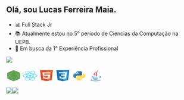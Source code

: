 ## Olá, sou Lucas Ferreira Maia.

- 📊 Full Stack Jr 
- 📚 Atualmente estou no 5° período de Ciencias da Computação na UEPB.
- 💼 Em busca da 1° Experiência Profissional

<div align="start">
  <img height="180em" src="https://github-readme-stats.vercel.app/api/top-langs/?username=yLexter&layout=compact&langs_count=7&theme=dracula"/>
</div>
<div style="display: inline_block"><br>
  <img align="center" alt="Node JS" height="30" width="40" src="https://raw.githubusercontent.com/devicons/devicon/1119b9f84c0290e0f0b38982099a2bd027a48bf1/icons/nodejs/nodejs-plain.svg">
  <img align="center" alt="ReactJS" height="30" width="40" src="https://raw.githubusercontent.com/devicons/devicon/master/icons/react/react-original.svg">
  <img align="center" alt="HTML" height="30" width="40" src="https://raw.githubusercontent.com/devicons/devicon/master/icons/html5/html5-original.svg">
  <img align="center" alt="CSS" height="30" width="40" src="https://raw.githubusercontent.com/devicons/devicon/master/icons/css3/css3-original.svg">
  <img align="center" alt="Python" height="30" width="40" src="https://raw.githubusercontent.com/devicons/devicon/master/icons/python/python-original.svg">
  <img align="center" alt="Java" height="30" width="40"src="https://raw.githubusercontent.com/devicons/devicon/1119b9f84c0290e0f0b38982099a2bd027a48bf1/icons/java/java-original.svg"/>
  
<div> 
  <br>

  <div  style="display: flex">
      <a href="https://instagram.com/lucasmaia78" target="_blank"><img src="https://img.shields.io/badge/-Instagram-%23E4405F?style=for-the-badge&logo=instagram&logoColor=white" target="_blank"></a>
     <a href="mailto:lucasmaia5954@gmail.com"><img src="https://img.shields.io/badge/-Gmail-%23333?style=for-the-badge&logo=gmail&logoColor=white" target="_blank"></a>
  </div>
 
</div>






 


